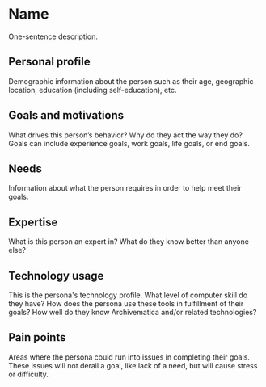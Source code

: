 # Name

One-sentence description.

## Personal profile

Demographic information about the person such as their age, geographic location, education (including self-education), etc.

## Goals and motivations

What drives this person’s behavior? Why do they act the way they do? Goals can include experience goals, work goals, life 
goals, or end goals.

## Needs

Information about what the person requires in order to help meet their goals.

## Expertise

What is this person an expert in? What do they know better than anyone else?

## Technology usage

This is the persona's technology profile. What level of computer skill do they have? How does the persona use these tools in 
fulfillment of their goals? How well do they know Archivematica and/or related technologies?

## Pain points

Areas where the persona could run into issues in completing their goals. These issues will not derail a goal, like lack of a 
need, but will cause stress or difficulty.
